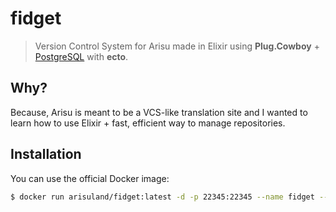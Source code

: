 # fidget
> Version Control System for Arisu made in Elixir using **Plug.Cowboy** + [PostgreSQL](https://postgresql.org) with **ecto**.

## Why?
Because, Arisu is meant to be a VCS-like translation site and I wanted to learn how to use Elixir + fast, efficient way to manage repositories.

## Installation
You can use the official Docker image:

```sh
$ docker run arisuland/fidget:latest -d -p 22345:22345 --name fidget --restart always --volume "<fidget config>":/app/fidget/config/prod.exs
```
